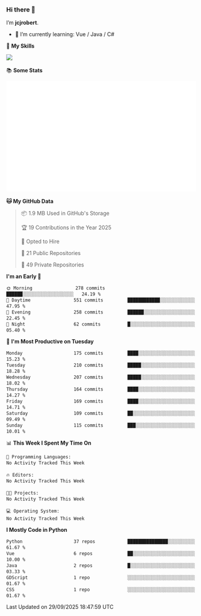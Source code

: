 ### Hi there 👋

I’m **jcjrobert**.

- 🌱 I’m currently learning: Vue / Java / C#

🌟 **My Skills**

![](https://img.shields.io/badge/-Python-3e74a2?style=flat-square&logo=Python&logoColor=fff)

📚 **Some Stats**

![](https://github.com/jcjrobert/github-stats/blob/master/generated/overview.svg)

<!--START_SECTION:waka-->
**🐱 My GitHub Data** 

> 📦 1.9 MB Used in GitHub's Storage 
 > 
> 🏆 19 Contributions in the Year 2025
 > 
> 💼 Opted to Hire
 > 
> 📜 21 Public Repositories 
 > 
> 🔑 49 Private Repositories 
 > 
**I'm an Early 🐤** 

```text
🌞 Morning                278 commits         ██████░░░░░░░░░░░░░░░░░░░   24.19 % 
🌆 Daytime                551 commits         ████████████░░░░░░░░░░░░░   47.95 % 
🌃 Evening                258 commits         ██████░░░░░░░░░░░░░░░░░░░   22.45 % 
🌙 Night                  62 commits          █░░░░░░░░░░░░░░░░░░░░░░░░   05.40 % 
```
📅 **I'm Most Productive on Tuesday** 

```text
Monday                   175 commits         ████░░░░░░░░░░░░░░░░░░░░░   15.23 % 
Tuesday                  210 commits         █████░░░░░░░░░░░░░░░░░░░░   18.28 % 
Wednesday                207 commits         █████░░░░░░░░░░░░░░░░░░░░   18.02 % 
Thursday                 164 commits         ████░░░░░░░░░░░░░░░░░░░░░   14.27 % 
Friday                   169 commits         ████░░░░░░░░░░░░░░░░░░░░░   14.71 % 
Saturday                 109 commits         ██░░░░░░░░░░░░░░░░░░░░░░░   09.49 % 
Sunday                   115 commits         ███░░░░░░░░░░░░░░░░░░░░░░   10.01 % 
```


📊 **This Week I Spent My Time On** 

```text
💬 Programming Languages: 
No Activity Tracked This Week

🔥 Editors: 
No Activity Tracked This Week

🐱‍💻 Projects: 
No Activity Tracked This Week

💻 Operating System: 
No Activity Tracked This Week
```

**I Mostly Code in Python** 

```text
Python                   37 repos            ███████████████░░░░░░░░░░   61.67 % 
Vue                      6 repos             ██░░░░░░░░░░░░░░░░░░░░░░░   10.00 % 
Java                     2 repos             █░░░░░░░░░░░░░░░░░░░░░░░░   03.33 % 
GDScript                 1 repo              ░░░░░░░░░░░░░░░░░░░░░░░░░   01.67 % 
CSS                      1 repo              ░░░░░░░░░░░░░░░░░░░░░░░░░   01.67 % 
```




 Last Updated on 29/09/2025 18:47:59 UTC
<!--END_SECTION:waka-->
